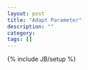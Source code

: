 ```yaml
---
layout: post
title: "Adapt Parameter"
description: ""
category: 
tags: []
---
```

{% include JB/setup %}
